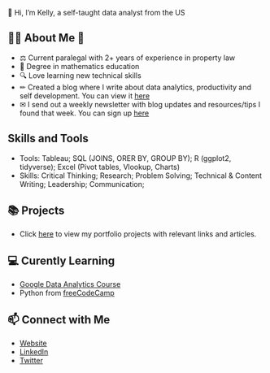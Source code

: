 👋 Hi, I’m Kelly, a self-taught data analyst from the US

## 🙋‍♀️ About Me 🙋‍
- ⚖ Current paralegal with 2+ years of experience in property law
- 📐 Degree in mathematics education 
- 🔍 Love learning new technical skills
- ✏ Created a blog where I write about data analytics, productivity and self development. You can view it [here](https://www.kellyjadams.com/blog)
- ✉ I send out a weekly newsletter with blog updates and resources/tips I found that week. You can sign up [here](https://newsletter.kellyjadams.com/)

## Skills and Tools
- Tools: Tableau; SQL (JOINS, ORER BY, GROUP BY); R (ggplot2, tidyverse); Excel (Pivot tables, Vlookup, Charts)
- Skills: Critical Thinking; Research; Problem Solving; Technical & Content Writing; Leadership; Communication;

## 📚 Projects
- Click [here](https://www.kellyjadams.com/portfolio) to view my portfolio projects with relevant links and articles. 

## 💻 Curently Learning 
- [Google Data Analytics Course](https://grow.google/dataanalytics/#?modal_active=none)
- Python from [freeCodeCamp](https://www.freecodecamp.org/learn/scientific-computing-with-python/)

## 📫 Connect with Me
- [Website](https://www.kellyjadams.com/)
- [LinkedIn](https://twitter.com/KellyjAdamz)
- [Twitter](https://www.linkedin.com/in/kellyjianadams/)

